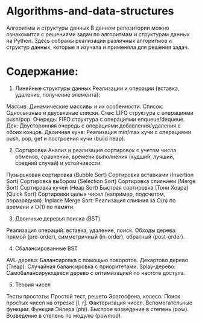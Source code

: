 # Algorithms-and-data-structures

Алгоритмы и структуры данных
В данном репозитории можно ознакомится с решениями задач по алгоритмам и структурам данных на Python. Здесь собраны реализации различных алгоритмов и структур данных, которые я изучала и применяла для решения задач.

 # Содержание:
1. Линейные структуры данных
Реализации и операции (вставка, удаление, получение элемента):

Массив: Динамические массивы и их особенности.
Список: Односвязные и двусвязные списки.
Стек: LIFO структура с операциями push/pop.
Очередь: FIFO структура с операциями enqueue/dequeue.
Дек: Двусторонняя очередь с операциями добавления/удаления с обоих концов.
Двоичная куча: Реализация min/max кучи с операциями push, pop, get и построения кучи (build heap).

2. Сортировки
Анализ и реализация сортировок с учетом числа обменов, сравнений, времени выполнения (худший, лучший, средний случай) и устойчивости:

Пузырьковая сортировка (Bubble Sort)
Сортировка вставками (Insertion Sort)
Сортировка выбором (Selection Sort)
Сортировка слиянием (Merge Sort)
Сортировка кучей (Heap Sort)
Быстрая сортировка (Тони Хоара) (Quick Sort)
Сортировки целых чисел (например, подсчетом, поразрядная).
Inplace Merge Sort: Реализация слияния за O(n) по времени и O(1) по памяти.

3. Двоичные деревья поиска (BST)

Реализация операций: вставка, удаление, поиск.
Обходы дерева: прямой (pre-order), симметричный (in-order), обратный (post-order).

4. Сбалансированные BST

AVL-дерево: Балансировка с помощью поворотов.
Декартово дерево (Treap): Случайная балансировка с приоритетами.
Splay-дерево: Самобалансирующееся дерево с оптимизацией по частоте доступа.


5. Теория чисел

Тесты простоты: Простой тест, решето Эратосфена, колесо.
Поиск простых чисел на отрезке [l, r].
Факторизация чисел.
Вспомогательные функции:
Функция Эйлера (phi).
Быстрое возведение в степень (pow).
Возведение в степень по модулю (powmod).
